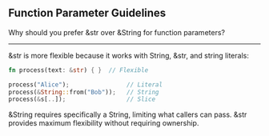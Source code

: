 ## Function Parameter Guidelines

Why should you prefer &str over &String for function parameters?

---

&str is more flexible because it works with String, &str, and string literals:
```rust
fn process(text: &str) { }  // Flexible

process("Alice");                // Literal
process(&String::from("Bob"));   // String
process(&s[..]);                 // Slice
```
&String requires specifically a String, limiting what callers can pass. &str provides maximum flexibility without requiring ownership.

